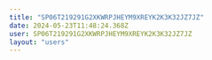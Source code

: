 ```yaml
---
title: "SP06T219291G2XKWRPJHEYM9XREYK2K3K32JZ7JZ"
date: 2024-05-23T11:48:24.368Z
user: SP06T219291G2XKWRPJHEYM9XREYK2K3K32JZ7JZ
layout: "users"
---
```

    